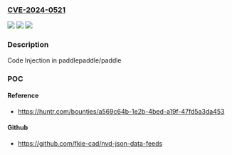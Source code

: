 ### [CVE-2024-0521](https://cve.mitre.org/cgi-bin/cvename.cgi?name=CVE-2024-0521)
![](https://img.shields.io/static/v1?label=Product&message=paddlepaddle%2Fpaddle&color=blue)
![](https://img.shields.io/static/v1?label=Version&message=unspecified%3C%3D%20latest%20&color=brighgreen)
![](https://img.shields.io/static/v1?label=Vulnerability&message=CWE-94%20Improper%20Control%20of%20Generation%20of%20Code&color=brighgreen)

### Description

Code Injection in paddlepaddle/paddle

### POC

#### Reference
- https://huntr.com/bounties/a569c64b-1e2b-4bed-a19f-47fd5a3da453

#### Github
- https://github.com/fkie-cad/nvd-json-data-feeds

